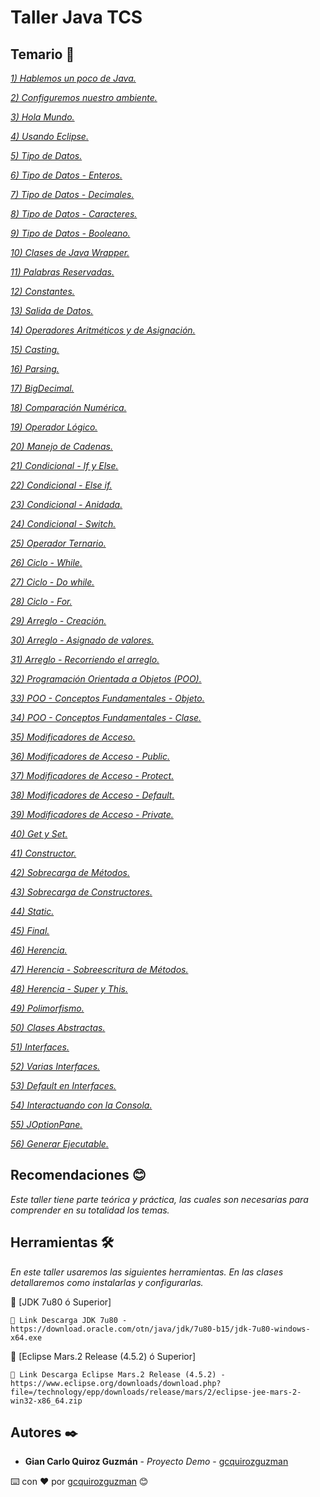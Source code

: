 # Taller Java TCS

## Temario 🚀

_[1) Hablemos un poco de Java.](https://github.com/gcquirozguzman/java-tcs-202001/tree/HUPCJ00001)_ 

_[2) Configuremos nuestro ambiente.](https://github.com/gcquirozguzman/java-tcs-202001/tree/CNAAA00001)_ 

_[3) Hola Mundo.](https://github.com/gcquirozguzman/java-tcs-202001/tree/HMAAA00001)_ 

_[4) Usando Eclipse.](https://github.com/gcquirozguzman/java-tcs-202001/tree/UEAAA00001)_ 

_[5) Tipo de Datos.](https://github.com/gcquirozguzman/java-tcs-202001/tree/TDD0100001)_ 

_[6) Tipo de Datos - Enteros.](https://github.com/gcquirozguzman/java-tcs-202001/tree/00001)_ 

_[7) Tipo de Datos - Decimales.](https://github.com/gcquirozguzman/java-tcs-202001/tree/00001)_ 

_[8) Tipo de Datos - Caracteres.](https://github.com/gcquirozguzman/java-tcs-202001/tree/00001)_ 

_[9) Tipo de Datos - Booleano.](https://github.com/gcquirozguzman/java-tcs-202001/tree/00001)_ 

_[10) Clases de Java Wrapper.](https://github.com/gcquirozguzman/java-tcs-202001/tree/00001)_ 

_[11) Palabras Reservadas.](https://github.com/gcquirozguzman/java-tcs-202001/tree/00001)_ 

_[12) Constantes.](https://github.com/gcquirozguzman/java-tcs-202001/tree/00001)_ 

_[13) Salida de Datos.](https://github.com/gcquirozguzman/java-tcs-202001/tree/00001)_ 

_[14) Operadores Aritméticos y de Asignación.](https://github.com/gcquirozguzman/java-tcs-202001/tree/00001)_ 

_[15) Casting.](https://github.com/gcquirozguzman/java-tcs-202001/tree/00001)_ 

_[16) Parsing.](https://github.com/gcquirozguzman/java-tcs-202001/tree/00001)_ 

_[17) BigDecimal.](https://github.com/gcquirozguzman/java-tcs-202001/tree/00001)_ 

_[18) Comparación Numérica.](https://github.com/gcquirozguzman/java-tcs-202001/tree/00001)_ 

_[19) Operador Lógico.](https://github.com/gcquirozguzman/java-tcs-202001/tree/00001)_ 

_[20) Manejo de Cadenas.](https://github.com/gcquirozguzman/java-tcs-202001/tree/00001)_ 

_[21) Condicional - If y Else.](https://github.com/gcquirozguzman/java-tcs-202001/tree/00001)_ 

_[22) Condicional - Else if.](https://github.com/gcquirozguzman/java-tcs-202001/tree/00001)_ 

_[23) Condicional - Anidada.](https://github.com/gcquirozguzman/java-tcs-202001/tree/00001)_ 

_[24) Condicional - Switch.](https://github.com/gcquirozguzman/java-tcs-202001/tree/00001)_ 

_[25) Operador Ternario.](https://github.com/gcquirozguzman/java-tcs-202001/tree/00001)_ 

_[26) Ciclo - While.](https://github.com/gcquirozguzman/java-tcs-202001/tree/00001)_ 

_[27) Ciclo - Do while.](https://github.com/gcquirozguzman/java-tcs-202001/tree/00001)_ 

_[28) Ciclo - For.](https://github.com/gcquirozguzman/java-tcs-202001/tree/00001)_ 

_[29) Arreglo - Creación.](https://github.com/gcquirozguzman/java-tcs-202001/tree/00001)_ 

_[30) Arreglo - Asignado de valores.](https://github.com/gcquirozguzman/java-tcs-202001/tree/00001)_ 

_[31) Arreglo - Recorriendo el arreglo.](https://github.com/gcquirozguzman/java-tcs-202001/tree/00001)_ 

_[32) Programación Orientada a Objetos (POO).](https://github.com/gcquirozguzman/java-tcs-202001/tree/00001)_ 

_[33) POO - Conceptos Fundamentales - Objeto.](https://github.com/gcquirozguzman/java-tcs-202001/tree/00001)_ 

_[34) POO - Conceptos Fundamentales - Clase.](https://github.com/gcquirozguzman/java-tcs-202001/tree/00001)_ 

_[35) Modificadores de Acceso.](https://github.com/gcquirozguzman/java-tcs-202001/tree/00001)_ 

_[36) Modificadores de Acceso - Public.](https://github.com/gcquirozguzman/java-tcs-202001/tree/00001)_ 

_[37) Modificadores de Acceso - Protect.](https://github.com/gcquirozguzman/java-tcs-202001/tree/00001)_ 

_[38) Modificadores de Acceso - Default.](https://github.com/gcquirozguzman/java-tcs-202001/tree/00001)_ 

_[39) Modificadores de Acceso - Private.](https://github.com/gcquirozguzman/java-tcs-202001/tree/00001)_ 

_[40) Get y Set.](https://github.com/gcquirozguzman/java-tcs-202001/tree/00001)_ 

_[41) Constructor.](https://github.com/gcquirozguzman/java-tcs-202001/tree/00001)_ 

_[42) Sobrecarga de Métodos.](https://github.com/gcquirozguzman/java-tcs-202001/tree/00001)_ 

_[43) Sobrecarga de Constructores.](https://github.com/gcquirozguzman/java-tcs-202001/tree/00001)_ 

_[44) Static.](https://github.com/gcquirozguzman/java-tcs-202001/tree/00001)_ 

_[45) Final.](https://github.com/gcquirozguzman/java-tcs-202001/tree/00001)_ 

_[46) Herencia.](https://github.com/gcquirozguzman/java-tcs-202001/tree/00001)_ 

_[47) Herencia - Sobreescritura de Métodos.](https://github.com/gcquirozguzman/java-tcs-202001/tree/00001)_ 

_[48) Herencia - Super y This.](https://github.com/gcquirozguzman/java-tcs-202001/tree/00001)_ 

_[49) Polimorfismo.](https://github.com/gcquirozguzman/java-tcs-202001/tree/00001)_ 

_[50) Clases Abstractas.](https://github.com/gcquirozguzman/java-tcs-202001/tree/00001)_ 

_[51) Interfaces.](https://github.com/gcquirozguzman/java-tcs-202001/tree/00001)_ 

_[52) Varias Interfaces.](https://github.com/gcquirozguzman/java-tcs-202001/tree/00001)_ 

_[53) Default en Interfaces.](https://github.com/gcquirozguzman/java-tcs-202001/tree/00001)_ 

_[54) Interactuando con la Consola.](https://github.com/gcquirozguzman/java-tcs-202001/tree/00001)_ 

_[55) JOptionPane.](https://github.com/gcquirozguzman/java-tcs-202001/tree/00001)_ 

_[56) Generar Ejecutable.](https://github.com/gcquirozguzman/java-tcs-202001/tree/00001)_ 

## Recomendaciones 😊

_Este taller tiene parte teórica y práctica, las cuales son necesarias para comprender en su totalidad los temas._

## Herramientas 🛠️

_En este taller usaremos las siguientes herramientas. En las clases detallaremos como instalarlas y configurarlas._

🔧 [JDK 7u80 ó Superior]
```
📢 Link Descarga JDK 7u80 - https://download.oracle.com/otn/java/jdk/7u80-b15/jdk-7u80-windows-x64.exe
```
🔧 [Eclipse Mars.2 Release (4.5.2) ó Superior]
```
📢 Link Descarga Eclipse Mars.2 Release (4.5.2) - https://www.eclipse.org/downloads/download.php?file=/technology/epp/downloads/release/mars/2/eclipse-jee-mars-2-win32-x86_64.zip
```

## Autores ✒️

* **Gian Carlo Quiroz Guzmán** - *Proyecto Demo* - [gcquirozguzman](https://github.com/gcquirozguzman)

⌨️ con ❤️ por [gcquirozguzman](https://github.com/gcquirozguzman) 😊
